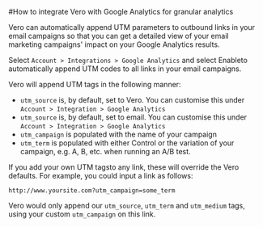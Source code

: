 #How to integrate Vero with Google Analytics for granular analytics

Vero can automatically append UTM parameters to outbound links in your email campaigns so that you can get a detailed view of your email marketing campaigns' impact on your Google Analytics results.

Select `Account > Integrations > Google Analytics` and select Enableto automatically append UTM codes to all links in your email campaigns.

Vero will append UTM tags in the following manner:

- `utm_source` is, by default, set to Vero. You can customise this under `Account > Integration > Google Analytics`
- `utm_source` is, by default, set to email. You can customise this under `Account > Integration > Google Analytics`
- `utm_campaign` is populated with the name of your campaign
- `utm_term` is populated with either Control or the variation of your campaign, e.g. A, B, etc. when running an A/B test.

If you add your own UTM tagsto any link, these will override the Vero defaults. For example, you could input a link as follows:

`http://www.yoursite.com?utm_campaign=some_term`

Vero would only append our `utm_source`, `utm_term` and `utm_medium` tags, using your custom `utm_campaign` on this link.